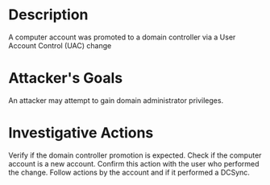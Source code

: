 # Description
A computer account was promoted to a domain controller via a User Account Control (UAC) change
# Attacker's Goals
An attacker may attempt to gain domain administrator privileges.
# Investigative Actions
Verify if the domain controller promotion is expected.
Check if the computer account is a new account.
Confirm this action with the user who performed the change.
Follow actions by the account and if it performed a DCSync.
